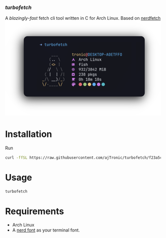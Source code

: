 ### _turbofetch_
A _blazingly-fast_ fetch cli tool written in C for Arch Linux. Based on [nerdfetch](https://github.com/ThatOneCalculator/NerdFetch)
![Turbofetch output](images/turbofetch.png)

# Installation
Run
```bash
curl -ffSL https://raw.githubusercontent.com/ajTronic/turbofetch/f23a5ccc49bf07370b1f69626df2bc8a63b5c38e/install.sh | sh
```

# Usage
```bash
turbofetch
```

# Requirements
- Arch Linux
- A [nerd font](https://www.nerdfonts.com/) as your terminal font.
